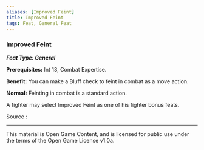 ```yaml
---
aliases: [Improved Feint]
title: Improved Feint
tags: Feat, General_Feat
---
```

### Improved Feint 
***Feat Type: General***

**Prerequisites:** Int 13, Combat Expertise.

**Benefit:** You can make a Bluff check to feint in combat as a move
action.

**Normal:** Feinting in combat is a standard action.

A fighter may select Improved Feint as one of his fighter bonus feats.


Source :

---

This material is Open Game Content, and is licensed for public use under
the terms of the Open Game License v1.0a.
